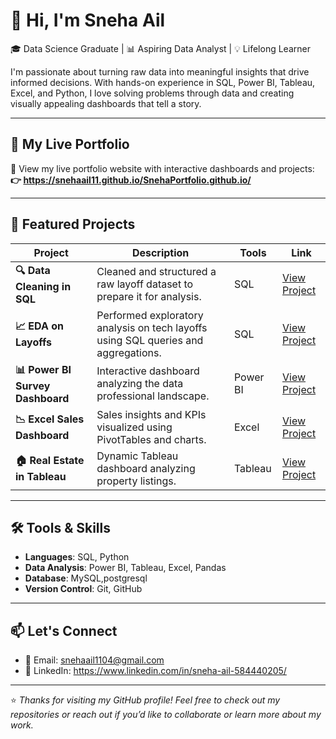 # 👋 Hi, I'm Sneha Ail

🎓 Data Science Graduate | 📊 Aspiring Data Analyst | 💡 Lifelong Learner  

I'm passionate about turning raw data into meaningful insights that drive informed decisions. With hands-on experience in SQL, Power BI, Tableau, Excel, and Python, I love solving problems through data and creating visually appealing dashboards that tell a story.

---

## 🔗 My Live Portfolio

🚀 View my live portfolio website with interactive dashboards and projects:  
**👉 https://snehaail11.github.io/SnehaPortfolio.github.io/**

---

## 📁 Featured Projects

| Project | Description | Tools | Link |
|--------|-------------|-------|-----------|
| **🔍 Data Cleaning in SQL** | Cleaned and structured a raw layoff dataset to prepare it for analysis. | SQL | [View Project](https://github.com/Snehaail11/mysqldataclean) |
| **📈 EDA on Layoffs** | Performed exploratory analysis on tech layoffs using SQL queries and aggregations. | SQL | [View Project](https://github.com/Snehaail11/eda) |
| **📊 Power BI Survey Dashboard** | Interactive dashboard analyzing the data professional landscape. | Power BI | [View Project](https://github.com/Snehaail11/surveypb) |
| **📉 Excel Sales Dashboard** | Sales insights and KPIs visualized using PivotTables and charts. | Excel  | [View Project](https://github.com/Snehaail11/bikesales) |
| **🏠 Real Estate in Tableau** | Dynamic Tableau dashboard analyzing property listings. | Tableau | [View Project](https://public.tableau.com/app/profile/sneha.ail/viz/ListingsTableauFullProject_17475792595120/Dashboard1) |

---

## 🛠️ Tools & Skills

- **Languages**: SQL, Python
- **Data Analysis**: Power BI, Tableau, Excel, Pandas
- **Database**: MySQL,postgresql
- **Version Control**: Git, GitHub

---

## 📫 Let's Connect

- 📧 Email: snehaail1104@gmail.com
- 💼 LinkedIn: https://www.linkedin.com/in/sneha-ail-584440205/

---

⭐️ *Thanks for visiting my GitHub profile! Feel free to check out my repositories or reach out if you’d like to collaborate or learn more about my work.*

